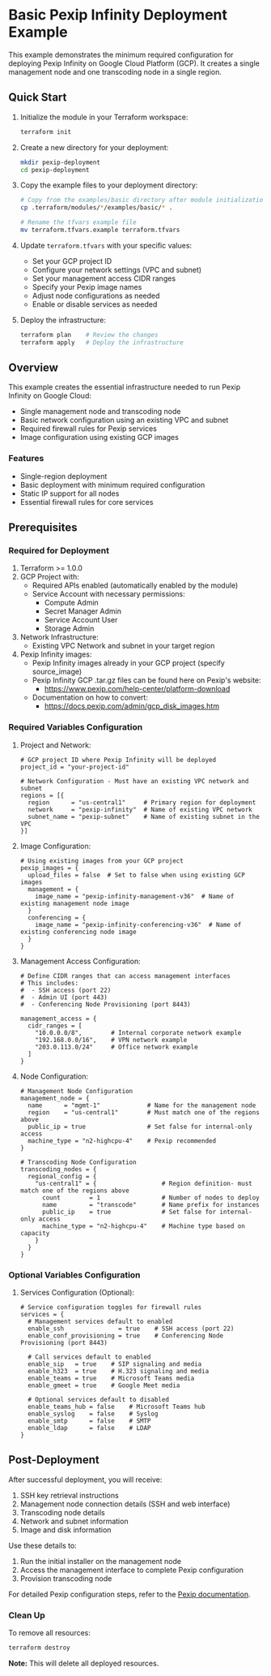 Basic Pexip Infinity Deployment Example
=====================================

This example demonstrates the minimum required configuration for deploying Pexip Infinity on Google Cloud Platform (GCP). It creates a single management node and one transcoding node in a single region.

## Quick Start

1. Initialize the module in your Terraform workspace:
   ```bash
   terraform init
   ```

2. Create a new directory for your deployment:
   ```bash
   mkdir pexip-deployment
   cd pexip-deployment
   ```

3. Copy the example files to your deployment directory:
   ```bash
   # Copy from the examples/basic directory after module initialization
   cp .terraform/modules/*/examples/basic/* .

   # Rename the tfvars example file
   mv terraform.tfvars.example terraform.tfvars
   ```

4. Update `terraform.tfvars` with your specific values:
   - Set your GCP project ID
   - Configure your network settings (VPC and subnet)
   - Set your management access CIDR ranges
   - Specify your Pexip image names
   - Adjust node configurations as needed
   - Enable or disable services as needed

5. Deploy the infrastructure:
   ```bash
   terraform plan    # Review the changes
   terraform apply   # Deploy the infrastructure
   ```

## Overview

This example creates the essential infrastructure needed to run Pexip Infinity on Google Cloud:
- Single management node and transcoding node
- Basic network configuration using an existing VPC and subnet
- Required firewall rules for Pexip services
- Image configuration using existing GCP images

### Features

- Single-region deployment
- Basic deployment with minimum required configuration
- Static IP support for all nodes
- Essential firewall rules for core services

## Prerequisites

### Required for Deployment
1. Terraform >= 1.0.0
2. GCP Project with:
   - Required APIs enabled (automatically enabled by the module)
   - Service Account with necessary permissions:
     - Compute Admin
     - Secret Manager Admin
     - Service Account User
     - Storage Admin
3. Network Infrastructure:
   - Existing VPC Network and subnet in your target region
4. Pexip Infinity images:
   - Pexip Infinity images already in your GCP project (specify source_image)
   - Pexip Infinity GCP .tar.gz files can be found here on Pexip's website:
     - https://www.pexip.com/help-center/platform-download
   - Documentation on how to convert:
     - https://docs.pexip.com/admin/gcp_disk_images.htm

### Required Variables Configuration

1. Project and Network:
   ```hcl
   # GCP project ID where Pexip Infinity will be deployed
   project_id = "your-project-id"

   # Network Configuration - Must have an existing VPC network and subnet
   regions = [{
     region      = "us-central1"     # Primary region for deployment
     network     = "pexip-infinity"  # Name of existing VPC network
     subnet_name = "pexip-subnet"    # Name of existing subnet in the VPC
   }]
   ```

2. Image Configuration:
   ```hcl
   # Using existing images from your GCP project
   pexip_images = {
     upload_files = false  # Set to false when using existing GCP images
     management = {
       image_name = "pexip-infinity-management-v36"  # Name of existing management node image
     }
     conferencing = {
       image_name = "pexip-infinity-conferencing-v36"  # Name of existing conferencing node image
     }
   }
   ```

3. Management Access Configuration:
   ```hcl
   # Define CIDR ranges that can access management interfaces
   # This includes:
   #  - SSH access (port 22)
   #  - Admin UI (port 443)
   #  - Conferencing Node Provisioning (port 8443)

   management_access = {
     cidr_ranges = [
       "10.0.0.0/8",        # Internal corporate network example
       "192.168.0.0/16",    # VPN network example
       "203.0.113.0/24"     # Office network example
     ]
   }
   ```

4. Node Configuration:
   ```hcl
   # Management Node Configuration
   management_node = {
     name      = "mgmt-1"             # Name for the management node
     region    = "us-central1"        # Must match one of the regions above
     public_ip = true                 # Set false for internal-only access
     machine_type = "n2-highcpu-4"    # Pexip recommended
   }

   # Transcoding Node Configuration
   transcoding_nodes = {
     regional_config = {
       "us-central1" = {                  # Region definition- must match one of the regions above
         count        = 1                 # Number of nodes to deploy
         name         = "transcode"       # Name prefix for instances
         public_ip    = true              # Set false for internal-only access
         machine_type = "n2-highcpu-4"    # Machine type based on capacity
       }
     }
   }
   ```

### Optional Variables Configuration

1. Services Configuration (Optional):
   ```hcl
   # Service configuration toggles for firewall rules
   services = {
     # Management services default to enabled
     enable_ssh               = true    # SSH access (port 22)
     enable_conf_provisioning = true    # Conferencing Node Provisioning (port 8443)

     # Call services default to enabled
     enable_sip   = true    # SIP signaling and media
     enable_h323  = true    # H.323 signaling and media
     enable_teams = true    # Microsoft Teams media
     enable_gmeet = true    # Google Meet media

     # Optional services default to disabled
     enable_teams_hub = false    # Microsoft Teams hub
     enable_syslog    = false    # Syslog
     enable_smtp      = false    # SMTP
     enable_ldap      = false    # LDAP
   }
   ```

## Post-Deployment

After successful deployment, you will receive:
1. SSH key retrieval instructions
2. Management node connection details (SSH and web interface)
3. Transcoding node details
4. Network and subnet information
5. Image and disk information

Use these details to:
1. Run the initial installer on the management node
2. Access the management interface to complete Pexip configuration
3. Provision transcoding node

For detailed Pexip configuration steps, refer to the [Pexip documentation](https://docs.pexip.com/admin/admin_intro.htm).

### Clean Up

To remove all resources:
```bash
terraform destroy
```

**Note:** This will delete all deployed resources.
